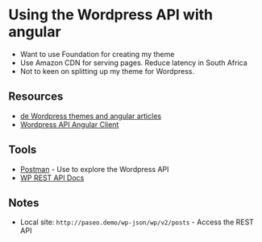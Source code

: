 # Using the Wordpress API with angular
* Want to use Foundation for creating my theme
* Use Amazon CDN for serving pages. Reduce latency in South Africa
* Not to keen on splitting up my theme for Wordpress.
## Resources
* [de Wordpress themes and angular articles](http://doppiaeast.com/)
* [Wordpress API Angular Client](https://github.com/wordpress-clients/wp-api-angular)
## Tools
* [Postman](https://www.getpostman.com/) - Use to explore the Wordpress API
* [WP REST API Docs](https://developer.wordpress.org/rest-api/)
## Notes
* Local site: `http://paseo.demo/wp-json/wp/v2/posts` - Access the REST API
